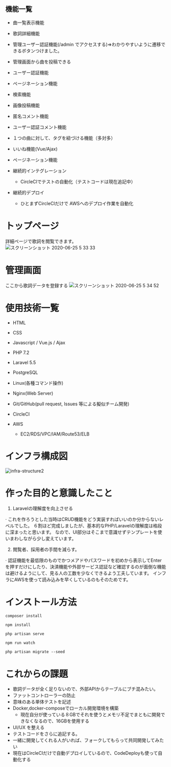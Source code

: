 ## 機能一覧
- 曲一覧表示機能

- 歌詞詳細機能

- 管理ユーザー認証機能(/admin でアクセスする)=>わかりやすいように遷移できるボタンつけました。

- 管理画面から曲を投稿できる

- ユーザー認証機能

- ページネーション機能

- 検索機能

- 画像投稿機能

- 匿名コメント機能

- ユーザー認証コメント機能

- １つの曲に対して、タグを紐づける機能（多対多）

- いいね機能(Vue/Ajax)

- ページネーション機能

- 継続的インテグレーション
  - CircleCIでテストの自動化（テストコードは現在追記中）
 
- 継続的デプロイ
  - ひとまずCircleCIだけで AWSへのデプロイ作業を自動化

# トップページ
詳細ページで歌詞を閲覧できます。
![スクリーンショット 2020-06-25 5 33 33](https://user-images.githubusercontent.com/51937772/85625242-187ea200-b6a6-11ea-914e-f7054c18d92c.png)

# 管理画面
ここから歌詞データを登録する
![スクリーンショット 2020-06-25 5 34 52](https://user-images.githubusercontent.com/51937772/85625345-48c64080-b6a6-11ea-94d7-a8f7d3295b8b.png)

# 使用技術一覧

* HTML

+ CSS

- Javascript / Vue.js / Ajax

* PHP 7.2 

+ Laravel 5.5

- PostgreSQL

- Linux(各種コマンド操作)

- Nginx(Web Server)

- Git/GitHub(pull request, Issues 等による擬似チーム開発)

-  CircleCI

- AWS 
  - EC2/RDS/VPC/IAM/Route53/ELB

# インフラ構成図

![infra-structure2](https://user-images.githubusercontent.com/51937772/87854452-1a5a1f00-c94d-11ea-99a8-9bf43b9f2ad8.png)


# 作った目的と意識したこと
1. Laravelの理解度を向上させる

· これを作ろうとした当時はCRUD機能をどう実装すればいいのか分からないレベルでした。
６割ほど完成しましたが、基本的なPHP/Laravelの理解度は格段に深まったと思います。
なので、UI部分はそこまで意識せずテンプレートを使いまわしながら少し変えています。

2. 閲覧者、採用者の手間を減らす。

· 認証機能を最低限のものでかつメアドやパスワードを初めから表示してEnterを押すだけにしたり、決済機能や外部サービス認証など確認するのが面倒な機能は避けるようにして、見る人の工数を少なくできるよう工夫しています。
インフラにAWSを使って読み込みを早くしているのもそのためです。

# インストール方法

```
composer install

npm install

php artisan serve

npm run watch

php artisan migrate --seed
```

# これからの課題
- 歌詞データが全く足りないので、外部APIからテーブルにブチ混みたい。
- ファットコントローラーの防止
- 意味のある単体テストを記述
- Docker,docker-composeでローカル開発環境を構築
  - 現在自分が使っている８GBでそれを使うとメモリ不足でまともに開発できなくなるので、16GBを使用する
- UI/UX を整える
- テストコードをさらに追記する。
- 一緒に開発してくれる人がいれば、フォークしてもらって共同開発してみたい
- 現在はCircleCIだけで自動デプロイしているので、CodeDeployも使って自動化する
